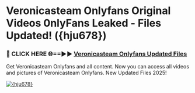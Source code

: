 # Veronicasteam Onlyfans Original Videos 0nlyFans Leaked - Files Updated! ({hju678})

<h3>🔴 CLICK HERE 🌐==►► <a href="https://tinyurl.com/ms9xzufz" rel="nofollow">Veronicasteam Onlyfans Updated Files</a></h3>

Get Veronicasteam Onlyfans and all content. Now you can access all videos and pictures of Veronicasteam Onlyfans. New Updated Files 2025!

[![{hju678}](https://i.imgur.com/PQ7UWWw.gif)](https://tinyurl.com/ms9xzufz)